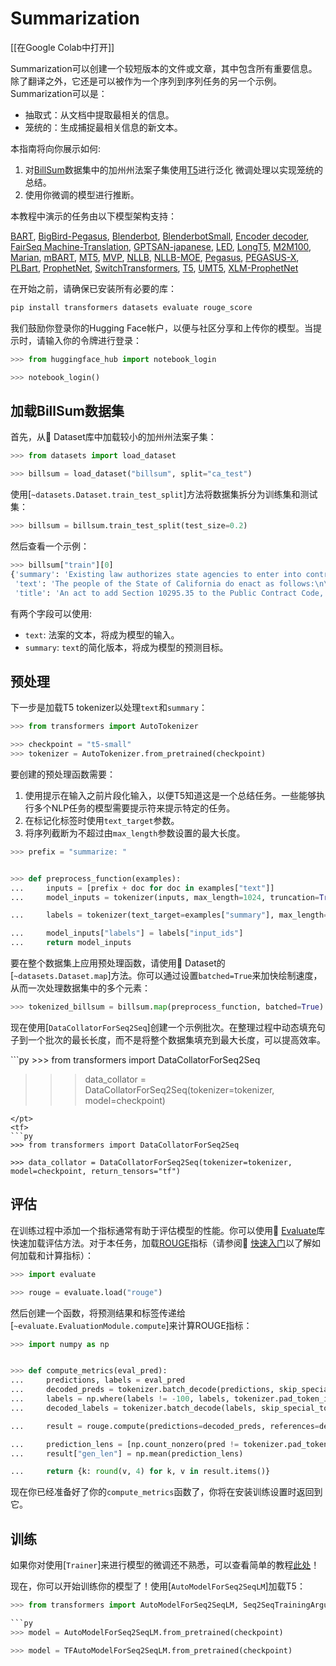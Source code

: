 <!--
# 文档标题
- 引用了原文中的视频和链接

# 摘要
1. 对发表日期等细节没有翻译，保留了原文
2. 翻译了剩余文本

# 翻译
-->
# Summarization

[[在Google Colab中打开]]

<Youtube id="yHnr5Dk2zCI"/>

Summarization可以创建一个较短版本的文件或文章，其中包含所有重要信息。除了翻译之外，它还是可以被作为一个序列到序列任务的另一个示例。Summarization可以是：

- 抽取式：从文档中提取最相关的信息。
- 笼统的：生成捕捉最相关信息的新文本。

本指南将向你展示如何:

1. 对[BillSum](https://huggingface.co/datasets/billsum)数据集中的加州州法案子集使用[T5](https://huggingface.co/t5-small)进行泛化 微调处理以实现笼统的总结。
2. 使用你微调的模型进行推断。

<Tip>
本教程中演示的任务由以下模型架构支持：

<!--此提示是Automatically generated by `make fix-copies`, do not fill manually.-->

[BART](../model_doc/bart), [BigBird-Pegasus](../model_doc/bigbird_pegasus), [Blenderbot](../model_doc/blenderbot), [BlenderbotSmall](../model_doc/blenderbot-small), [Encoder decoder](../model_doc/encoder-decoder), [FairSeq Machine-Translation](../model_doc/fsmt), [GPTSAN-japanese](../model_doc/gptsan-japanese), [LED](../model_doc/led), [LongT5](../model_doc/longt5), [M2M100](../model_doc/m2m_100), [Marian](../model_doc/marian), [mBART](../model_doc/mbart), [MT5](../model_doc/mt5), [MVP](../model_doc/mvp), [NLLB](../model_doc/nllb), [NLLB-MOE](../model_doc/nllb-moe), [Pegasus](../model_doc/pegasus), [PEGASUS-X](../model_doc/pegasus_x), [PLBart](../model_doc/plbart), [ProphetNet](../model_doc/prophetnet), [SwitchTransformers](../model_doc/switch_transformers), [T5](../model_doc/t5), [UMT5](../model_doc/umt5), [XLM-ProphetNet](../model_doc/xlm-prophetnet)

<!--生成提示结束-->

</Tip>

在开始之前，请确保已安装所有必要的库：

```bash
pip install transformers datasets evaluate rouge_score
```

我们鼓励你登录你的Hugging Face帐户，以便与社区分享和上传你的模型。当提示时，请输入你的令牌进行登录：

```py
>>> from huggingface_hub import notebook_login

>>> notebook_login()
```

## 加载BillSum数据集

首先，从🤗 Dataset库中加载较小的加州州法案子集：

```py
>>> from datasets import load_dataset

>>> billsum = load_dataset("billsum", split="ca_test")
```

使用[`~datasets.Dataset.train_test_split`]方法将数据集拆分为训练集和测试集：

```py
>>> billsum = billsum.train_test_split(test_size=0.2)
```

然后查看一个示例：

```py
>>> billsum["train"][0]
{'summary': 'Existing law authorizes state agencies to enter into contracts for the acquisition of goods or services upon approval by the Department of General Services. Existing law sets forth various requirements and prohibitions for those contracts, including, but not limited to, a prohibition on entering into contracts for the acquisition of goods or services of $100,000 or more with a contractor that discriminates between spouses and domestic partners or same-sex and different-sex couples in the provision of benefits. Existing law provides that a contract entered into in violation of those requirements and prohibitions is void and authorizes the state or any person acting on behalf of the state to bring a civil action seeking a determination that a contract is in violation and therefore void. Under existing law, a willful violation of those requirements and prohibitions is a misdemeanor.\nThis bill would also prohibit a state agency from entering into contracts for the acquisition of goods or services of $100,000 or more with a contractor that discriminates between employees on the basis of gender identity in the provision of benefits, as specified. By expanding the scope of a crime, this bill would impose a state-mandated local program.\nThe California Constitution requires the state to reimburse local agencies and school districts for certain costs mandated by the state. Statutory provisions establish procedures for making that reimbursement.\nThis bill would provide that no reimbursement is required by this act for a specified reason.',
 'text': 'The people of the State of California do enact as follows:\n\n\nSECTION 1.\nSection 10295.35 is added to the Public Contract Code, to read:\n10295.35.\n(a) (1) Notwithstanding any other law, a state agency shall not enter into any contract for the acquisition of goods or services in the amount of one hundred thousand dollars ($100,000) or more with a contractor that, in the provision of benefits, discriminates between employees on the basis of an employee’s or dependent’s actual or perceived gender identity, including, but not limited to, the employee’s or dependent’s identification as transgender.\n(2) For purposes of this section, “contract” includes contracts with a cumulative amount of one hundred thousand dollars ($100,000) or more per contractor in each fiscal year.\n(3) For purposes of this section, an employee health plan is discriminatory if the plan is not consistent with Section 1365.5 of the Health and Safety Code and Section 10140 of the Insurance Code.\n(4) The requirements of this section shall apply only to those portions of a contractor’s operations that occur under any of the following conditions:\n(A) Within the state.\n(B) On real property outside the state if the property is owned by the state or if the state has a right to occupy the property, and if the contractor’s presence at that location is connected to a contract with the state.\n(C) Elsewhere in the United States where work related to a state contract is being performed.\n(b) Contractors shall treat as confidential, to the maximum extent allowed by law or by the requirement of the contractor’s insurance provider, any request by an employee or applicant for employment benefits or any documentation of eligibility for benefits submitted by an employee or applicant for employment.\n(c) After taking all reasonable measures to find a contractor that complies with this section, as determined by the state agency, the requirements of this section may be waived under any of the following circumstances:\n(1) There is only one prospective contractor willing to enter into a specific contract with the state agency.\n(2) The contract is necessary to respond to an emergency, as determined by the state agency, that endangers the public health, welfare, or safety, or the contract is necessary for the provision of essential services, and no entity that complies with the requirements of this section capable of responding to the emergency is immediately available.\n(3) The requirements of this section violate, or are inconsistent with, the terms or conditions of a grant, subvention, or agreement, if the agency has made a good faith attempt to change the terms or conditions of any grant, subvention, or agreement to authorize application of this section.\n(4) The contractor is providing wholesale or bulk water, power, or natural gas, the conveyance or transmission of the same, or ancillary services, as required for ensuring reliable services in accordance with good utility practice, if the purchase of the same cannot practically be accomplished through the standard competitive bidding procedures and the contractor is not providing direct retail services to end users.\n(d) (1) A contractor shall not be deemed to discriminate in the provision of benefits if the contractor, in providing the benefits, pays the actual costs incurred in obtaining the benefit.\n(2) If a contractor is unable to provide a certain benefit, despite taking reasonable measures to do so, the contractor shall not be deemed to discriminate in the provision of benefits.\n(e) (1) Every contract subject to this chapter shall contain a statement by which the contractor certifies that the contractor is in compliance with this section.\n(2) The department or other contracting agency shall enforce this section pursuant to its existing enforcement powers.\n(3) (A) If a contractor falsely certifies that it is in compliance with this section, the contract with that contractor shall be subject to Article 9 (commencing with Section 10420), unless, within a time period specified by the department or other contracting agency, the contractor provides to the department or agency proof that it has complied, or is in the process of complying, with this section.\n(B) The application of the remedies or penalties contained in Article 9 (commencing with Section 10420) to a contract subject to this chapter shall not preclude the application of any existing remedies otherwise available to the department or other contracting agency under its existing enforcement powers.\n(f) Nothing in this section is intended to regulate the contracting practices of any local jurisdiction.\n(g) This section shall be construed so as not to conflict with applicable federal laws, rules, or regulations. In the event that a court or agency of competent jurisdiction holds that federal law, rule, or regulation invalidates any clause, sentence, paragraph, or section of this code or the application thereof to any person or circumstances, it is the intent of the state that the court or agency sever that clause, sentence, paragraph, or section so that the remainder of this section shall remain in effect.\nSEC. 2.\nSection 10295.35 of the Public Contract Code shall not be construed to create any new enforcement authority or responsibility in the Department of General Services or any other contracting agency.\nSEC. 3.\nNo reimbursement is required by this act pursuant to Section 6 of Article XIII\u2009B of the California Constitution because the only costs that may be incurred by a local agency or school district will be incurred because this act creates a new crime or infraction, eliminates a crime or infraction, or changes the penalty for a crime or infraction, within the meaning of Section 17556 of the Government Code, or changes the definition of a crime within the meaning of Section 6 of Article XIII\u2009B of the California Constitution.',
 'title': 'An act to add Section 10295.35 to the Public Contract Code, relating to public contracts.'}
```

有两个字段可以使用:

- `text`: 法案的文本，将成为模型的输入。
- `summary`: `text`的简化版本，将成为模型的预测目标。

## 预处理

下一步是加载T5 tokenizer以处理`text`和`summary`：

```py
>>> from transformers import AutoTokenizer

>>> checkpoint = "t5-small"
>>> tokenizer = AutoTokenizer.from_pretrained(checkpoint)
```

要创建的预处理函数需要：

1. 使用提示在输入之前片段化输入，以便T5知道这是一个总结任务。一些能够执行多个NLP任务的模型需要提示符来提示特定的任务。
2. 在标记化标签时使用`text_target`参数。
3. 将序列截断为不超过由`max_length`参数设置的最大长度。

```py
>>> prefix = "summarize: "


>>> def preprocess_function(examples):
...     inputs = [prefix + doc for doc in examples["text"]]
...     model_inputs = tokenizer(inputs, max_length=1024, truncation=True)

...     labels = tokenizer(text_target=examples["summary"], max_length=128, truncation=True)

...     model_inputs["labels"] = labels["input_ids"]
...     return model_inputs
```

要在整个数据集上应用预处理函数，请使用🤗 Dataset的[`~datasets.Dataset.map`]方法。你可以通过设置`batched=True`来加快绘制速度，从而一次处理数据集中的多个元素：

```py
>>> tokenized_billsum = billsum.map(preprocess_function, batched=True)
```

现在使用[`DataCollatorForSeq2Seq`]创建一个示例批次。在整理过程中动态填充句子到一个批次的最长长度，而不是将整个数据集填充到最大长度，可以提高效率。

<frameworkcontent>
<pt>
```py
>>> from transformers import DataCollatorForSeq2Seq

>>> data_collator = DataCollatorForSeq2Seq(tokenizer=tokenizer, model=checkpoint)
```
</pt>
<tf>
```py
>>> from transformers import DataCollatorForSeq2Seq

>>> data_collator = DataCollatorForSeq2Seq(tokenizer=tokenizer, model=checkpoint, return_tensors="tf")
```
</tf>
</frameworkcontent>

## 评估

在训练过程中添加一个指标通常有助于评估模型的性能。你可以使用🤗 [Evaluate](https://huggingface.co/docs/evaluate/index)库快速加载评估方法。对于本任务，加载[ROUGE](https://huggingface.co/spaces/evaluate-metric/rouge)指标（请参阅🤗 [快速入门](https://huggingface.co/docs/evaluate/a_quick_tour)以了解如何加载和计算指标）：

```py
>>> import evaluate

>>> rouge = evaluate.load("rouge")
```

然后创建一个函数，将预测结果和标签传递给[`~evaluate.EvaluationModule.compute`]来计算ROUGE指标：

```py
>>> import numpy as np


>>> def compute_metrics(eval_pred):
...     predictions, labels = eval_pred
...     decoded_preds = tokenizer.batch_decode(predictions, skip_special_tokens=True)
...     labels = np.where(labels != -100, labels, tokenizer.pad_token_id)
...     decoded_labels = tokenizer.batch_decode(labels, skip_special_tokens=True)

...     result = rouge.compute(predictions=decoded_preds, references=decoded_labels, use_stemmer=True)

...     prediction_lens = [np.count_nonzero(pred != tokenizer.pad_token_id) for pred in predictions]
...     result["gen_len"] = np.mean(prediction_lens)

...     return {k: round(v, 4) for k, v in result.items()}
```

现在你已经准备好了你的`compute_metrics`函数了，你将在安装训练设置时返回到它。

## 训练

<frameworkcontent>
<pt>
<Tip>

如果你对使用[`Trainer`]来进行模型的微调还不熟悉，可以查看简单的教程[此处](../training.md#train-with-pytorch-trainer)！

</Tip>

现在，你可以开始训练你的模型了！使用[`AutoModelForSeq2SeqLM`]加载T5：

```py
>>> from transformers import AutoModelForSeq2SeqLM, Seq2SeqTrainingArguments, Seq2SeqTrainer

```py
>>> model = AutoModelForSeq2SeqLM.from_pretrained(checkpoint)
```

```py
>>> model = TFAutoModelForSeq2SeqLM.from_pretrained(checkpoint)
```
